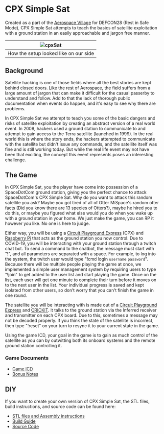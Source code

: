 # CPX Simple Sat

Created as a part of the [Aerospace Village](https://aerospacevillage.org/) for DEFCON28 (Rest in Safe Mode), CPX Simple Sat attempts to teach the basics of satellite exploitation with a ground station in an easily approachable and jargon free manner.

| ![cpxSat](./photos/cpxsat.jpg) |
| :---: |
| How the setup looked like on our side |

## Background

Satellite hacking is one of those fields where all the best stories are kept behind closed doors.  Like the rest of Aerospace, the field suffers from a large amount of jargon that can make it difficult for the casual passerby to understand and follow.  Add to that the lack of thorough public documentation when events do happen, and it's easy to see why there are problems.  

In CPX Simple Sat we attempt to teach you some of the basic dangers and risks of satellite exploitation by creating an abstract version of a real world event.  In 2008, hackers used a ground station to communicate to and attempt to gain access to the Terra satellite (launched in 1999).  In the real world this is where the story ends, the hackers attempted to communicate with the satellite but didn't issue any commands, and the satellite itself was fine and is still working today.  But while the real life event may not have been that exciting, the concept this event represents poses an interesting challenge.

## The Game

In CPX Simple Sat, you the player have come into possession of a SpaceDotCom ground station, giving you the perfect chance to attack SpaceDotCom's CPX Simple Sat.  Why do you want to attack this random satellite you ask?  Maybe you got tired of all of Otter MiSpace's random otter facts (Did you know there are 13 species of Otters?), maybe he hired you to do this, or maybe you figured what else would you do when you wake up with a ground station in your home.  We just make the game, you can RP it however you like.  No one is here to judge.

Either way, you will be using a [Circuit Playground Express](https://www.adafruit.com/product/3333) (CPX) and [Raspberry Pi](https://www.raspberrypi.org/) that acts as the ground station you now control.  Due to COVID-19, you will be interacting with your ground station through a twitch chat bot.  To send a command to the chatbot, the message must start with "!", and all parameters are separated with a space.  For example, to log into the system, the twitch user would type "!cmd login `username` `password`".  Because there will be multiple people playing the game at once, we implemented a simple user management system by requiring users to type "!join" to get added to the user list and start playing the game.  Once on the list, each user will get one minute to complete their turn before it moves on to the next user in the list.  Your individual progress is saved and kept isolated from other users, so don't worry that you can't finish the game in one round.  

The satellite you will be interacting with is made out of a  [Circuit Playground Express](https://www.adafruit.com/product/3333) and [CRICKIT](https://www.adafruit.com/product/3093).  It talks to the ground station via the Inferred receiver and transmitter on each CPX board.  Due to this, sometimes a message may not be decoded properly.  If you think the state of the satellite is incorrect, then type "!reset" on your turn to resync it to your current state in the game.  

Using the game ICD, your goal in the game is to gain as much control of the satellite as you can by outwitting both its onboard systems and the remote ground station controlling it.  

### Game Documents

- [Game ICD](./SimpleSat_ICD.pdf)
- [Bonus Notes](./BONUS-cpx-sat-notes.pdf)

## DIY

If you want to create your own version of CPX Simple Sat, the STL files, build instructions, and source code can be found here:

- [STL files and Assembly instructions](./3dFiles/README.md)
- [Build Guide](./buildGuide.md)
- [Source Code](./code/README.md)
